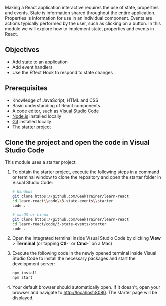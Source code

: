 Making a React application interactive requires the use of state, properties and events. State is information shared throughout the entire application. Properties is information for use in an individual component. Events are actions typically performed by the user, such as clicking on a button. In this module we will explore how to implement state, properties and events in React.

## Objectives

- Add state to an application
- Add event handlers
- Use the Effect Hook to respond to state changes

## Prerequisites

- Knowledge of JavaScript, HTML and CSS
- Basic understanding of React components
- A code editor, such as [Visual Studio Code](https://code.visualstudio.com)
- [Node.js](https://nodejs.org) installed locally
- [Git](https://git-scm.com/downloads) installed locally
- The [starter project](#clone-the-project)

## Clone the project and open the code in Visual Studio Code

This module uses a starter project.

1. To obtain the starter project, execute the following steps in a command or terminal window to clone the repository and open the starter folder in Visual Studio Code:

    ````bash
    # Windows
    git clone https://github.com/GeekTrainer/learn-react
    cd learn-react\\code\\3-state-events\\starter
    code .

    # macOS or Linux
    git clone https://github.com/GeekTrainer/learn-react
    cd learn-react/code/3-state-events/starter
    code .
    ````

1. Open the integrated terminal inside Visual Studio Code by clicking **View** > **Terminal** (or tapping **Ctl-\`** or **Cmd-\`** on a Mac)
1. Execute the following code in the newly opened terminal inside Visual Studio Code to install the necessary packages and start the development server:

    ```bash
    npm install
    npm start
    ```

1. Your default browser should automatically open. If it doesn't, open your browser and navigate to [http://locahost:8080](http://locahost:8080). The starter page will be displayed.
